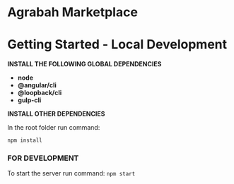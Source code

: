 # Agrabah Marketplace

# Getting Started - Local Development

**INSTALL THE FOLLOWING GLOBAL DEPENDENCIES**

* **node**
* **@angular/cli**
* **@loopback/cli**
* **gulp-cli**

**INSTALL OTHER DEPENDENCIES**

In the root folder run command:
```
npm install
```
### FOR DEVELOPMENT

To start the server run command:
```npm start```
